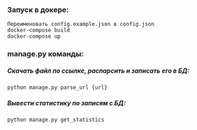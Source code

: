 ### Запуск в докере:

```
Переименовать config.example.json в config.json
docker-compose build
docker-compose up
```
### manage.py команды:

##### Скачать файл по ссылке, распарсить и записать его в БД:
```
python manage.py parse_url {url}
```

##### Вывести статистику по записям с БД:
```
python manage.py get_statistics
```
